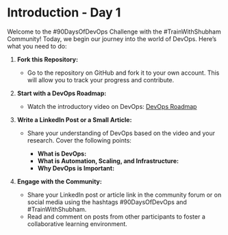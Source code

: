 # Introduction - Day 1

Welcome to the #90DaysOfDevOps Challenge with the #TrainWithShubham Community! Today, we begin our journey into the world of DevOps. Here’s what you need to do:

1. **Fork this Repository:**

   - Go to the repository on GitHub and fork it to your own account. This will allow you to track your progress and contribute.

2. **Start with a DevOps Roadmap:**

   - Watch the introductory video on DevOps: [DevOps Roadmap](https://github.com/milanm/DevOps-Roadmap)

3. **Write a LinkedIn Post or a Small Article:**

   - Share your understanding of DevOps based on the video and your research. Cover the following points:

     - **What is DevOps:**
     - **What is Automation, Scaling, and Infrastructure:**
     - **Why DevOps is Important:**

4. **Engage with the Community:**
   - Share your LinkedIn post or article link in the community forum or on social media using the hashtags #90DaysOfDevOps and #TrainWithShubham.
   - Read and comment on posts from other participants to foster a collaborative learning environment.
